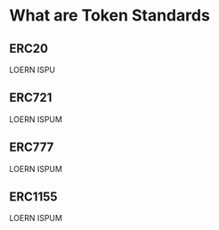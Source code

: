 # What are Token Standards

## ERC20

LOERN ISPU

## ERC721

LOERN ISPUM

## ERC777

LOERN ISPUM

## ERC1155

LOERN ISPUM
